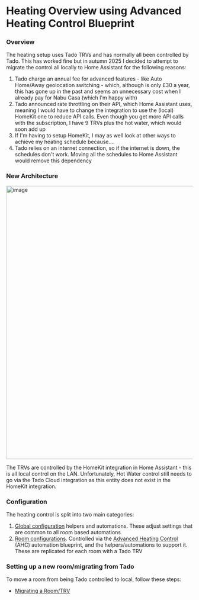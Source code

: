 # Heating Overview using Advanced Heating Control Blueprint
### Overview

The heating setup uses Tado TRVs and has normally all been controlled by Tado. This has worked fine but in autumn 2025 I decided to attempt to migrate the control all locally to Home Assistant for the following reasons:
1. Tado charge an annual fee for advanced features - like Auto Home/Away geolocation switching - which, although is only £30 a year, this has gone up in the past and seems an unnecessary cost when I already pay for Nabu Casa (which I'm happy with)
2. Tado announced rate throttling on their API, which Home Assistant uses, meaning I would have to change the integration to use the (local) HomeKit one to reduce API calls. Even though you get more API calls with the subscription, I have 9 TRVs plus the hot water, which would soon add up
3. If I'm having to setup HomeKit, I may as well look at other ways to achieve my heating schedule because....
4. Tado relies on an internet connection, so if the internet is down, the schedules don't work. Moving all the schedules to Home Assistant would remove this dependency

### New Architecture
<img width="1190" height="738" alt="image" src="https://github.com/user-attachments/assets/5a212a3a-dbbf-4946-bf1d-52038f6518e4" />

The TRVs are controlled by the HomeKit integration in Home Assistant - this is all local control on the LAN. Unfortunately, Hot Water control still needs to go via the Tado Cloud integration as this entity does not exist in the HomeKit integration.

### Configuration
The heating control is split into two main categories:
1. [Global configuration](global_configurations.md) helpers and automations. These adjust settings that are common to all room based automations
2. [Room configurations](room_configurations.md). Controlled via the [Advanced Heating Control](https://github.com/panhans/HomeAssistant/blob/main/blueprints/automation/panhans/advanced_heating_control.yaml) (AHC) automation blueprint, and the helpers/automations to support it. These are replicated for each room with a Tado TRV

### Setting up a new room/migrating from Tado
To move a room from being Tado controlled to local, follow these steps:
- [Migrating a Room/TRV](migrating.md)

